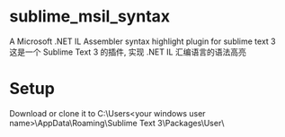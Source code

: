 # sublime_msil_syntax
A Microsoft .NET IL Assembler syntax highlight plugin for sublime text 3
<br>
这是一个 Sublime Text 3 的插件, 实现 .NET IL 汇编语言的语法高亮

# Setup
Download or clone it to C:\Users\<your windows user name>\AppData\Roaming\Sublime Text 3\Packages\User\
